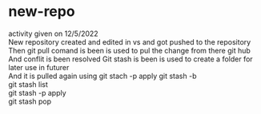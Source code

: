 # new-repo<br>
activity given on 12/5/2022<br>
New repository created and edited in vs and got pushed to the repository<br>
Then git pull comand is been is used to pul the change from there git hub <br>
And conflit is been resolved 
Git stash is been is used to create a folder for later use in futurer<br>
And it is pulled again using git stach -p apply
git stash -b<br>
git stash list<br>
git stash -p apply<br>
git stash pop<br>

